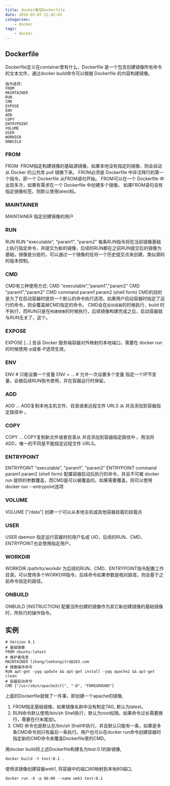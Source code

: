 ```yaml
---
title: docker编写Dockerfile
date: 2018-05-07 22:42:43
categories:
    - docker
tags:
    - docker
---
```

## Dockerfile
Dockerfile定义在container里有什么，Dockerfile 是一个包含创建镜像所有命令的文本文件，通过docker build命令可以根据 Dockerfile 的内容构建镜像。
```
指令选项:
FROM
MAINTAINER
RUN
CMD
EXPOSE
ENV
ADD
COPY
ENTRYPOINT
VOLUME
USER
WORKDIR
ONBUILD
```

### FROM
FROM <image> 
FROM指定构建镜像的基础源镜像，如果本地没有指定的镜像，则会自动从 Docker 的公共库 pull 镜像下来。
FROM必须是 Dockerfile 中非注释行的第一个指令，即一个 Dockerfile 从FROM语句开始。
FROM可以在一个 Dockerfile 中出现多次，如果有需求在一个 Dockerfile 中创建多个镜像。
如果FROM语句没有指定镜像标签，则默认使用latest标。

### MAINTAINER
MAINTAINER <name>
指定创建镜像的用户

### RUN
RUN
RUN "executable", "param1", "param2"
每条RUN指令将在当前镜像基础上执行指定命令，并提交为新的镜像，后续的RUN都在之前RUN提交后的镜像为基础，镜像是分层的，可以通过一个镜像的任何一个历史提交点来创建，类似源码的版本控制。

### CMD
CMD有三种使用方式:
    CMD "executable","param1","param2"
    CMD "param1","param2"
    CMD command param1 param2 (shell form)
CMD的目的是为了在启动容器时提供一个默认的命令执行选项。如果用户启动容器时指定了运行的命令，则会覆盖掉CMD指定的命令。
CMD会在`启动容器`的时候执行，build 时不执行，而RUN只是在`构建镜像`的时候执行，后续镜像构建完成之后，启动容器就与RUN无关了，这个。

### EXPOSE
EXPOSE <port> [<port>...]
告诉 Docker 服务端容器对外映射的本地端口，需要在 docker run 的时候使用-p或者-P选项生效。

### ENV
ENV <key> <value>       # 只能设置一个变量
ENV <key>=<value> ...   # 允许一次设置多个变量
指定一个环节变量，会被后续RUN指令使用，并在容器运行时保留。

### ADD
ADD <src>... <dest>
ADD复制本地主机文件、目录或者远程文件 URLS 从 并且添加到容器指定路径中 。

### COPY
COPY <src>... <dest>
COPY复制新文件或者目录从 并且添加到容器指定路径中 。用法同ADD，唯一的不同是不能指定远程文件 URLS。

### ENTRYPOINT
ENTRYPOINT "executable", "param1", "param2"
ENTRYPOINT command param1 param2 (shell form)
配置容器启动后执行的命令，并且不可被 docker run 提供的参数覆盖，而CMD是可以被覆盖的。如果需要覆盖，则可以使用docker run --entrypoint选项

### VOLUME
VOLUME ["/data"]
创建一个可以从本地主机或其他容器挂载的挂载点

### USER
USER daemon
指定运行容器时的用户名或 UID，后续的RUN、CMD、ENTRYPOINT也会使用指定用户。

### WORKDIR
WORKDIR /path/to/workdir
为后续的RUN、CMD、ENTRYPOINT指令配置工作目录。可以使用多个WORKDIR指令，后续命令如果参数是相对路径，则会基于之前命令指定的路径。

### ONBUILD
ONBUILD [INSTRUCTION]
配置当所创建的镜像作为其它新创建镜像的基础镜像时，所执行的操作指令。

## 实例
```
# Version 0.1
# 基础镜像
FROM nbuntu:latest
# 维护者信息
MAINTAINER lihong/leehongitrd@163.com 
# 镜像操作命令
RUN apt-get -yqq update && apt-get install -yqq apache2 && apt-get clean
# 容器启动命令
CMD ["/usr/sbin/apache2ctl", "-D", "FOREGROUND"]
```
上面的Dockerfile就做了一件事，即创建一个apache的镜像,
1. FROM指定基础镜像，如果镜像名称中没有制定TAG, 默认为latest。
2. RUN命令默认使用/bin/sh Shell执行，默认为root权限。如果命令过长需要换行，需要在行末尾加\\。
3. CMD 命令也是默认在/bin/sh Shell中执行，并且默认只能有一条，如果是多条CMD命令则只有最后一条执行。用户也可以在docker run命令创建容器时指定新的CMD命令来覆盖Dockerfile里的CMD。

用docker build将上述Dockerfile构建名为test:0.1的新镜像,
```
docker build -t test:0.1 .
```

使用该镜像创建容器web1, 将容器中的端口80映射到本地80端口,
```
docker run -d -p 80:80 --name web1 test:0.1
```
